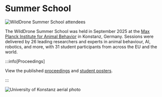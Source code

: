 # Summer School

![WildDrone Summer School attendees](/img/summerschool-group.jpg)

The WildDrone Summer School was held in September 2025 at the [Max Planck Institute for Animal Behavior](https://www.ab.mpg.de) in Konstanz, Germany. Sessions were delivered by 26 leading researchers and experts in animal behaviour, AI, robotics, and more, with 31 student participants from across the EU and the world. 

:::info[Proceedings]

View the published [proceedings](summer-school/proceedings) and [student posters](summer-school/posters).

::: 

![University of Konstanz aerial photo](/img/u_konstanz.jpg)